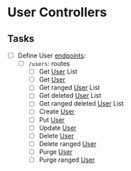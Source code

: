 # User Controllers

## Tasks

- [ ] Define User [endpoints](../1-setup/task.md#endpoint-types-table):
  - [ ] `/users`: routes
    - [ ] Get [User](../2-models-and-types/task.md#user-model) List
    - [ ] Get [User](../2-models-and-types/task.md#user-model)
    - [ ] Get ranged [User](../2-models-and-types/task.md#user-model) List
    - [ ] Get deleted [User](../2-models-and-types/task.md#user-model) List
    - [ ] Get ranged deleted [User](../2-models-and-types/task.md#user-model) List
    - [ ] Create [User](../2-models-and-types/task.md#user-model)
    - [ ] Put [User](../2-models-and-types/task.md#user-model)
    - [ ] Update [User](../2-models-and-types/task.md#user-model)
    - [ ] Delete [User](../2-models-and-types/task.md#user-model)
    - [ ] Delete ranged [User](../2-models-and-types/task.md#user-model)
    - [ ] Purge [User](../2-models-and-types/task.md#user-model)
    - [ ] Purge ranged [User](../2-models-and-types/task.md#user-model)
